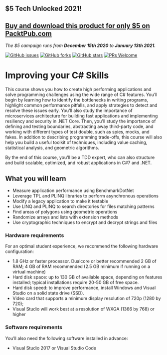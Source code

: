## $5 Tech Unlocked 2021!
[Buy and download this product for only $5 on PacktPub.com](https://www.packtpub.com/)
-----
*The $5 campaign         runs from __December 15th 2020__ to __January 13th 2021.__*

[![GitHub issues](https://img.shields.io/github/issues/PacktPublishing/Improving-your-C-Sharp-Skills.svg)](https://github.com/PacktPublishing/Improving-your-C-Sharp-Skills/issues)
[![GitHub forks](https://img.shields.io/github/forks/PacktPublishing/Improving-your-C-Sharp-Skills.svg)](https://github.com/PacktPublishing/Improving-your-C-Sharp-Skills/network)
[![GitHub stars](https://img.shields.io/github/stars/PacktPublishing/Improving-your-C-Sharp-Skills.svg)](https://github.com/PacktPublishing/Improving-your-C-Sharp-Skills/stargazers)
[![PRs Welcome](https://img.shields.io/badge/PRs-welcome-brightgreen.svg)](https://github.com/PacktPublishing/Improving-your-C-Sharp-Skills/pulls)



# Improving your C# Skills
This course shows you how to create high performing applications and solve programming challenges using the wide range of C# features. You’ll begin by learning how to identify the bottlenecks in writing programs, highlight common performance pitfalls, and apply strategies to detect and resolve these issues early. You'll also study the importance of microservices architecture for building fast applications and implementing resiliency and security in .NET Core. Then, you'll study the importance of defining and testing boundaries, abstracting away third-party code, and working with different types of test double, such as spies, mocks, and fakes. In addition to describing programming trade-offs, this course will also help you build a useful toolkit of techniques, including value caching, statistical analysis, and geometric algorithms. 

By the end of this course, you'll be a TDD expert, who can also structure and build scalable, optimized, and robust applications in C#7 and .NET.


## What you will learn
* Measure application performance using BenchmarkDotNet
* Leverage TPL and PLINQ libraries to perform asynchronous operations
* Modify a legacy application to make it testable
* Use LINQ and PLINQ to search directories for files matching patterns
* Find areas of polygons using geometric operations
* Randomize arrays and lists with extension methods
* Use cryptographic techniques to encrypt and decrypt strings and files


### Hardware requirements
For an optimal student experience, we recommend the following hardware configuration:
* 1.8 GHz or faster processor. Dualcore or better recommended 2 GB of RAM; 4 GB of RAM recommended (2.5 GB minimum if running on a
virtual machine)
* Hard disk space: up to 130 GB of available space, depending on features installed; typical installations require 20-50 GB
of free space.
* Hard disk speed: to improve performance, install Windows and Visual Studio on a solid state drive (SSD).
* Video card that supports a minimum display resolution of 720p (1280 by 720);
* Visual Studio will work best at a resolution of WXGA (1366 by 768) or higher



### Software requirements
You’ll also need the following software installed in advance:
* Visual Studio 2017 or Visual Studio Code




